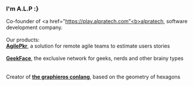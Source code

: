 ### I'm A.L.P :}

Co-founder of <a href="https://play.alpratech.com"<b>alpratech</b></a>, software development company.
<br/>
<br/>
Our products:
<br/>
<a href="https://www.agilepkr.com"><b>AgilePkr</b></a>, a solution for remote agile teams to estimate users stories
<br/><br/>
<a href="https://www.geekface.alpratech.com"><b>GeekFace</b></a>, the exclusive network for geeks, nerds and other brainy types
<br/><br/><br/>
Creator of <a href="https://en.graphieros.com"><b>the graphieros conlang</b></a>, based on the geometry of hexagons
